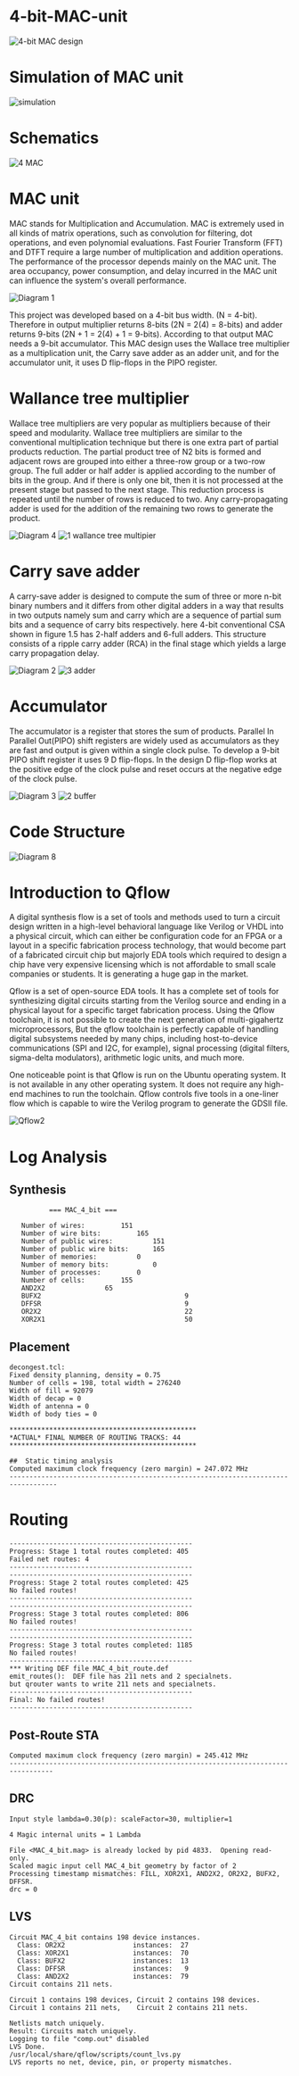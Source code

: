# 4-bit-MAC-unit
![4-bit MAC design](https://github.com/RukmiChavda/4-bit-MAC-unit/assets/82014536/b4de0fde-0ac0-4bf6-970c-923eff331579)

# Simulation of MAC unit
![simulation](https://github.com/RukmiChavda/4-bit-MAC-unit/assets/82014536/131f8350-687e-4ade-8d88-395ecc04953a)

# Schematics
![4 MAC](https://github.com/RukmiChavda/4-bit-MAC-unit/assets/82014536/5272d8d3-0bfc-4d19-a974-d1774ae0cdce)


# MAC unit 
MAC stands for Multiplication and Accumulation. MAC is extremely used in all kinds of matrix operations, such as convolution for filtering, dot operations, and even polynomial evaluations. Fast Fourier Transform (FFT) and DTFT require a large number of multiplication and addition operations. The performance of the processor depends mainly on the MAC unit. The area occupancy, power consumption, and delay incurred in the MAC unit can influence the system's overall performance. 

![Diagram 1](https://github.com/RukmiChavda/4-bit-MAC-unit/assets/82014536/65c8947b-6a28-4721-b8d1-2b7618b8bb6d)

This project was developed based on a 4-bit bus width. (N = 4-bit). Therefore in output  multiplier returns  8-bits (2N = 2(4) = 8-bits) and adder returns 9-bits (2N + 1 = 2(4) + 1 = 9-bits). According to that output MAC needs a 9-bit accumulator. This MAC design uses the Wallace tree multiplier as a multiplication unit, the Carry save adder as an adder unit, and for the accumulator unit, it uses D flip-flops in the PIPO register.

# Wallance tree multiplier
Wallace tree multipliers are very popular as multipliers because of their speed and modularity. Wallace tree multipliers are similar to the conventional multiplication technique but there is one extra part of partial products reduction. The partial product tree of  N2 bits is
formed and adjacent rows are grouped into either a three-row group or a two-row group. The full adder or half adder is applied according to the number of bits in the group. And if there is only one bit, then it is not processed at the present stage but passed to the next stage. This reduction process is repeated until the number of rows is reduced to two. Any carry-propagating adder is used for the addition of the remaining two rows to generate the product. 

![Diagram 4](https://github.com/RukmiChavda/4-bit-MAC-unit/assets/82014536/07cf8ed1-05ff-472a-9c98-5d7cef3ca1f4)
![1 wallance tree multipier](https://github.com/RukmiChavda/4-bit-MAC-unit/assets/82014536/a0049815-7a4a-454c-b44a-61953982dd5d)

# Carry save adder
A carry-save adder is designed to compute the sum of three or more n-bit binary numbers and it differs from other digital adders in a way that results in two outputs namely sum and carry which are a sequence of partial sum bits and a sequence of carry bits respectively. here 4-bit conventional CSA shown in figure 1.5 has 2-half adders and 6-full adders. This structure consists of a ripple carry adder (RCA) in the final stage which yields a large carry propagation delay. 

![Diagram 2](https://github.com/RukmiChavda/4-bit-MAC-unit/assets/82014536/7f978d12-eb15-4a6c-84d1-12be4d8b9dff)
![3 adder](https://github.com/RukmiChavda/4-bit-MAC-unit/assets/82014536/f6022014-52a6-493c-ad66-7bf0be170a20)

# Accumulator 
The accumulator is a register that stores the sum of products. Parallel In Parallel Out(PIPO) shift registers are widely used as accumulators as they are fast and output is given within a single clock pulse. To develop a 9-bit PIPO shift register it uses 9  D flip-flops. In the design D flip-flop works at the positive edge of the clock pulse and reset occurs at the negative edge of the clock pulse. 

![Diagram 3](https://github.com/RukmiChavda/4-bit-MAC-unit/assets/82014536/1e335f4d-1fe1-46c7-b7cd-63cac7933252)
![2 buffer](https://github.com/RukmiChavda/4-bit-MAC-unit/assets/82014536/8f123812-5e02-4553-9f07-e95e8e3998d5)


# Code Structure 
![Diagram 8](https://github.com/RukmiChavda/4-bit-MAC-unit/assets/82014536/18501ee1-6f7c-4b0d-a0e7-118b3bfa6bd6)

# Introduction to Qflow
A digital synthesis flow is a set of tools and methods used to turn a circuit design written in a high-level behavioral language like Verilog or VHDL into a physical circuit, which can either be configuration code for an FPGA or a layout in a specific fabrication process technology, that would become part of a fabricated circuit chip but majorly EDA tools which required to design a chip have very expensive licensing which is not affordable to small scale companies or students. It is generating a huge gap in the market.

Qflow is a set of open-source EDA tools. It has a complete set of tools for synthesizing digital circuits starting from the Verilog source and ending in a physical layout for a specific target fabrication process. Using the Qflow toolchain, it is not possible to create the next generation of multi-gigahertz microprocessors, But the qflow toolchain is perfectly capable of handling digital subsystems needed by many chips, including host-to-device communications (SPI and I2C, for example), signal processing (digital filters, sigma-delta modulators), arithmetic logic units, and much more. 

One noticeable point is that Qflow is run on the Ubuntu operating system. It is not available in any other operating system. It does not require any high-end machines to run the toolchain. Qflow controls five tools in a one-liner flow which is capable to wire the Verilog program to generate the GDSII file. 

![Qflow2](https://github.com/RukmiChavda/4-bit-MAC-unit/assets/82014536/eafc62ac-baf5-4e3d-9858-0de4d28a5497)


# Log Analysis 

## Synthesis
```   
          === MAC_4_bit ===

   Number of wires:			151
   Number of wire bits:			165
   Number of public wires:			151
   Number of public wire bits:		165
   Number of memories:			0
   Number of memory bits:			0
   Number of processes:			0
   Number of cells:			155
   AND2X2				65
   BUFX2                           			9
   DFFSR                           			9
   OR2X2                          			22
   XOR2X1                         			50
```

## Placement 
```
decongest.tcl:
Fixed density planning, density = 0.75
Number of cells = 198, total width = 276240
Width of fill = 92079
Width of decap = 0
Width of antenna = 0
Width of body ties = 0

***********************************************
*ACTUAL* FINAL NUMBER OF ROUTING TRACKS: 44
***********************************************

##  Static timing analysis 
Computed maximum clock frequency (zero margin) = 247.072 MHz
----------------------------------------------------------------------------------
```

# Routing 
```
----------------------------------------------
Progress: Stage 1 total routes completed: 405
Failed net routes: 4
----------------------------------------------
----------------------------------------------
Progress: Stage 2 total routes completed: 425
No failed routes!
----------------------------------------------
----------------------------------------------
Progress: Stage 3 total routes completed: 806
No failed routes!
----------------------------------------------
----------------------------------------------
Progress: Stage 3 total routes completed: 1185
No failed routes!
----------------------------------------------
*** Writing DEF file MAC_4_bit_route.def
emit_routes():  DEF file has 211 nets and 2 specialnets.
but qrouter wants to write 211 nets and specialnets.
----------------------------------------------
Final: No failed routes!
----------------------------------------------
```

## Post-Route STA
```
Computed maximum clock frequency (zero margin) = 245.412 MHz
---------------------------------------------------------------------------------
```

## DRC
```
Input style lambda=0.30(p): scaleFactor=30, multiplier=1

4 Magic internal units = 1 Lambda

File <MAC_4_bit.mag> is already locked by pid 4833.  Opening read-only.
Scaled magic input cell MAC_4_bit geometry by factor of 2
Processing timestamp mismatches: FILL, XOR2X1, AND2X2, OR2X2, BUFX2, DFFSR.
drc = 0
```

## LVS
```
Circuit MAC_4_bit contains 198 device instances.
  Class: OR2X2                 instances:  27
  Class: XOR2X1                instances:  70
  Class: BUFX2                 instances:  13
  Class: DFFSR                 instances:   9
  Class: AND2X2                instances:  79
Circuit contains 211 nets.

Circuit 1 contains 198 devices, Circuit 2 contains 198 devices.
Circuit 1 contains 211 nets,    Circuit 2 contains 211 nets.

Netlists match uniquely.
Result: Circuits match uniquely.
Logging to file "comp.out" disabled
LVS Done.
/usr/local/share/qflow/scripts/count_lvs.py
LVS reports no net, device, pin, or property mismatches.
```

